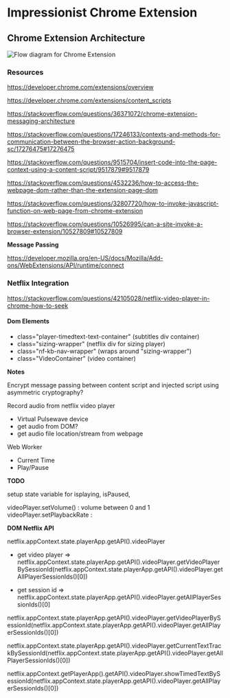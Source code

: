 # Impressionist Chrome Extension 

## Chrome Extension Architecture

![Flow diagram for Chrome Extension](https://developer.chrome.com/static/images/overview/messagingarc.png)

### Resources

https://developer.chrome.com/extensions/overview

https://developer.chrome.com/extensions/content_scripts

https://stackoverflow.com/questions/36371072/chrome-extension-messaging-architecture

https://stackoverflow.com/questions/17246133/contexts-and-methods-for-communication-between-the-browser-action-background-sc/17276475#17276475

https://stackoverflow.com/questions/9515704/insert-code-into-the-page-context-using-a-content-script/9517879#9517879

https://stackoverflow.com/questions/4532236/how-to-access-the-webpage-dom-rather-than-the-extension-page-dom

https://stackoverflow.com/questions/32807720/how-to-invoke-javascript-function-on-web-page-from-chrome-extension

https://stackoverflow.com/questions/10526995/can-a-site-invoke-a-browser-extension/10527809#10527809

**Message Passing**

https://developer.mozilla.org/en-US/docs/Mozilla/Add-ons/WebExtensions/API/runtime/connect


### Netflix Integration

https://stackoverflow.com/questions/42105028/netflix-video-player-in-chrome-how-to-seek

#### Dom Elements

- class="player-timedtext-text-container" (subtitles div container)
- class="sizing-wrapper" (netflix div for sizing player)
- class="nf-kb-nav-wrapper" (wraps around "sizing-wrapper")
- class="VideoContainer" (video container)


**Notes**

Encrypt message passing between content script and injected script using asymmetric cryptography?

Record audio from netflix video player
- Virtual Pulsewave device
- get audio from DOM?
- get audio file location/stream from webpage



Web Worker 

- Current Time 
- Play/Pause

**TODO**

setup state variable for isplaying, isPaused, 


videoPlayer.setVolume() : volume between 0 and 1
videoPlayer.setPlaybackRate : 


**DOM Netflix API**

netflix.appContext.state.playerApp.getAPI().videoPlayer

- get video player => netflix.appContext.state.playerApp.getAPI().videoPlayer.getVideoPlayerBySessionId(netflix.appContext.state.playerApp.getAPI().videoPlayer.getAllPlayerSessionIds()[0])

- get session id => netflix.appContext.state.playerApp.getAPI().videoPlayer.getAllPlayerSessionIds()[0]


netflix.appContext.state.playerApp.getAPI().videoPlayer.getVideoPlayerBySessionId(netflix.appContext.state.playerApp.getAPI().videoPlayer.getAllPlayerSessionIds()[0])


netflix.appContext.state.playerApp.getAPI().videoPlayer.getCurrentTextTrackBySessionId(netflix.appContext.state.playerApp.getAPI().videoPlayer.getAllPlayerSessionIds()[0])


netflix.appContext.getPlayerApp().getAPI().videoPlayer.showTimedTextBySessionId(netflix.appContext.state.playerApp.getAPI().videoPlayer.getAllPlayerSessionIds()[0])